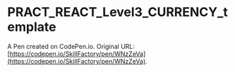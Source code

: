 # PRACT_REACT_Level3_CURRENCY_template

A Pen created on CodePen.io. Original URL: [https://codepen.io/SkillFactory/pen/WNzZeVa](https://codepen.io/SkillFactory/pen/WNzZeVa).

